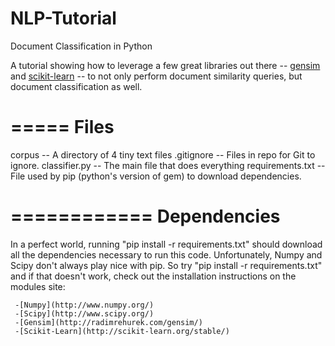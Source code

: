 NLP-Tutorial
============

Document Classification in Python

A tutorial showing how to leverage a few great libraries out there -- [gensim](http://radimrehurek.com/gensim/) and [scikit-learn](http://scikit-learn.org/stable/) -- to not only perform document similarity queries, but document classification as well.

=====
Files
=====

corpus -- A directory of 4 tiny text files
.gitignore -- Files in repo for Git to ignore.
classifier.py -- The main file that does everything
requirements.txt -- File used by pip (python's version of gem) to download dependencies.

============
Dependencies
============

In a perfect world, running "pip install -r requirements.txt" should download all the dependencies necessary to run this code. Unfortunately, Numpy and Scipy don't always play nice with pip. So try "pip install -r requirements.txt" and if that doesn't work, check out the installation instructions on the modules site:

     -[Numpy](http://www.numpy.org/)
     -[Scipy](http://www.scipy.org/)
     -[Gensim](http://radimrehurek.com/gensim/)
     -[Scikit-Learn](http://scikit-learn.org/stable/)
